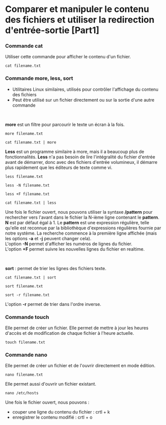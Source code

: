 # Comparer et manipuler le contenu des fichiers et utiliser la redirection d'entrée-sortie [Part1]

### Commande cat

Utiliser cette commande pour afficher le contenu d'un fichier.

```
cat filename.txt
```

### Commande more, less, sort

- Utilitaires Linux similaires, utilisés pour contrôler l'affichage du contenu des fichiers
- Peut être utilisé sur un fichier directement ou sur la sortie d'une autre commande

<br>

**more** est un filtre pour parcourir le texte un écran à la fois.

```
more filename.txt
```

```
cat filename.txt | more
```

**Less** est un programme similaire à more, mais il a beaucoup plus de fonctionnalités. **Less** n'a pas besoin de lire l'intégralité du fichier d'entrée avant de démarrer, donc avec des fichiers d'entrée volumineux, il démarre plus rapidement que les éditeurs de texte comme vi.

```
less filename.txt
```

```
less -N filename.txt
```

```
less +F filename.txt
```

```
cat filename.txt | less
```

Une fois le fichier ouvert, nous pouvons utiliser la syntaxe **/pattern** pour rechercher vers l'avant dans le fichier la N-ième ligne contenant le **pattern**. **N** est par défaut égal à 1. Le **pattern** est une expression régulière, telle qu'elle est reconnue par la bibliothèque d'expressions régulières fournie par notre système. La recherche commence à la première ligne affichée (mais les options **-a** et **-j** peuvent changer cela). <br>
L'option **-N** permet d'afficher les numéros de lignes du fichier. <br>
L'option **+F** permet suivre les nouvelles lignes du fichier en realtime.

<br>

**sort** : permet de trier les lignes des fichiers texte.

```
cat filename.txt | sort
```

```
sort filename.txt
```

```
sort -r filename.txt
```

L'option **-r** permet de trier dans l'ordre inverse.

### Commande touch

Elle permet de créer un fichier. Elle permet de mettre à jour les heures d'accès et de modification de chaque fichier à l'heure actuelle.

```
touch filename.txt
```

### Commande nano

Elle permet de créer un fichier et de l'ouvrir directement en mode édition.

```
nano filename.txt
```

Elle permet aussi d'ouvrir un fichier existant.

```
nano /etc/hosts
```

Une fois le fichier ouvert, nous pouvons : 
- couper une ligne du contenu du fichier : crtl + k
- enregistrer le contenu modifié : crtl + o